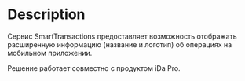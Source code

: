 # Description

Сервис SmartTransactions предоставляет возможность отображать расширенную информацию (название и логотип) об операциях на мобильном приложении.

Решение работает совместно с продуктом iDa Pro.
